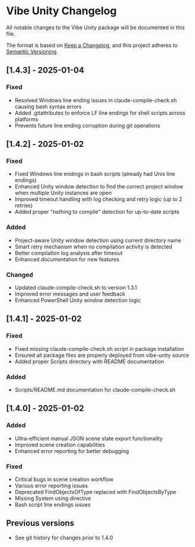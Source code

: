 # Vibe Unity Changelog

All notable changes to the Vibe Unity package will be documented in this file.

The format is based on [Keep a Changelog](https://keepachangelog.com/en/1.0.0/),
and this project adheres to [Semantic Versioning](https://semver.org/spec/v2.0.0.html).

## [1.4.3] - 2025-01-04

### Fixed
- Resolved Windows line ending issues in claude-compile-check.sh causing bash syntax errors
- Added .gitattributes to enforce LF line endings for shell scripts across platforms
- Prevents future line ending corruption during git operations

## [1.4.2] - 2025-01-02

### Fixed
- Fixed Windows line endings in bash scripts (already had Unix line endings)
- Enhanced Unity window detection to find the correct project window when multiple Unity instances are open
- Improved timeout handling with log checking and retry logic (up to 2 retries)
- Added proper "nothing to compile" detection for up-to-date scripts

### Added
- Project-aware Unity window detection using current directory name
- Smart retry mechanism when no compilation activity is detected
- Better compilation log analysis after timeout
- Enhanced documentation for new features

### Changed
- Updated claude-compile-check.sh to version 1.3.1
- Improved error messages and user feedback
- Enhanced PowerShell Unity window detection logic

## [1.4.1] - 2025-01-02

### Fixed
- Fixed missing claude-compile-check.sh script in package installation
- Ensured all package files are properly deployed from vibe-unity source
- Added proper Scripts directory with README documentation

### Added
- Scripts/README.md documentation for claude-compile-check.sh

## [1.4.0] - 2025-01-02

### Added
- Ultra-efficient manual JSON scene state export functionality
- Improved scene creation capabilities
- Enhanced error reporting for better debugging

### Fixed
- Critical bugs in scene creation workflow
- Various error reporting issues
- Deprecated FindObjectsOfType replaced with FindObjectsByType
- Missing System using directive
- Bash script line endings issues

## Previous versions
- See git history for changes prior to 1.4.0